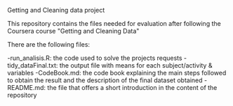 Getting and Cleaning data project

This repository contains the files needed for evaluation after following the Coursera course "Getting and Cleaning Data"

There are the following files:

-run_analisis.R: the code used to solve the projects requests
-tidy_dataFinal.txt: the output file with means for each subject/activity & variables
-CodeBook.md: the code book explaining the main steps followed to obtain the result and the description of the final dataset obtained
-README.md: the file that offers a short introduction in the content of the repository

